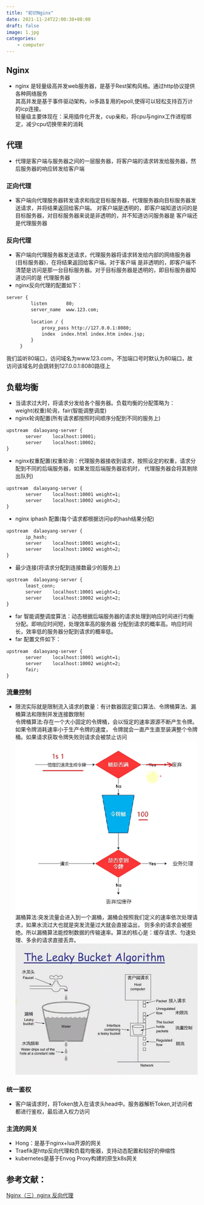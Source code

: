 ```yaml
---
title: "初识Nginx"
date: 2021-11-24T22:00:38+08:00
draft: false
image: 1.jpg
categories:
    - computer
---
```


## Nginx
* nginx 是轻量级高并发web服务器，是基于Rest架构风格。通过http协议提供各种网络服务  
其高并发是基于事件驱动架构，io多路复用的epoll,使得可以轻松支持百万计的icp连接。  
轻量级主要体现在：采用插件化开发，cup亲和，将cpu与nginx工作进程绑定，减少cpu切换带来的消耗
## 代理
* 代理是客户端与服务器之间的一层服务器，将客户端的请求转发给服务器，然后服务器的响应转发给客户端
### 正向代理
* 客户端向代理服务器转发请求和指定目标服务器，代理服务器向目标服务器发送请求，并将结果返回给客户端。
对客户端是透明的，即客户端知道访问的是目标服务器，对目标服务器来说是非透明的，并不知道访问服务器是
客户端还是代理服务器
### 反向代理
* 客户端向代理服务器发送请求，代理服务器将请求转发给内部的网络服务器(目标服务器)，在将结果返回给客户端。对于客户端
是非透明的，即客户端不清楚是访问是那一台目标服务器。对于目标服务器是透明的，即目标服务器知道访问的是
代理服务器
* nginx反向代理的配置如下：
```
server {
         listen       80;
         server_name  www.123.com;
 
         location / {
             proxy_pass http://127.0.0.1:8080;
             index  index.html index.htm index.jsp;
         }
     }
```  
我们监听80端口，访问域名为www.123.com，不加端口号时默认为80端口，故访问该域名时会跳转到127.0.0.1:8080路径上
## 负载均衡
* 当请求过大时，将请求分发给各个服务器。负载均衡的分配策略为：weight(权重)轮询，fair(智能调整调度)    
* nginx轮询配置(所有请求都按照时间顺序分配到不同的服务上)
```
upstream  dalaoyang-server {
       server    localhost:10001;
       server    localhost:10002;
}  
```
* nginx权重配置(权重轮询：代理服务器接收到请求，按照设定的权重，请求分配到不同的后端服务器，如果发现后端服务器宕机时，
代理服务器会将其剔除出队列)
```
upstream  dalaoyang-server {
       server    localhost:10001 weight=1;
       server    localhost:10002 weight=2;
}
```
* nginx iphash 配置(每个请求都根据访问ip的hash结果分配)
```
upstream  dalaoyang-server {
       ip_hash; 
       server    localhost:10001 weight=1;
       server    localhost:10002 weight=2;
}
```
* 最少连接(将请求分配到连接数最少的服务上)
```
upstream  dalaoyang-server {
       least_conn;
       server    localhost:10001 weight=1;
       server    localhost:10002 weight=2;
}
```
* far 智能调整调度算法：动态根据后端服务器的请求处理到响应时间进行均衡分配。即响应时间短，处理效率高的服务器
分配到请求的概率高。响应时间长，效率低的服务器分配到请求的概率低。
* far 配置文件如下：
```
upstream  dalaoyang-server {
       server    localhost:10001 weight=1;
       server    localhost:10002 weight=2;
       fair;  
}
```

### 流量控制
* 限流实际就是限制流入请求的数量：有计数器固定窗口算法、令牌桶算法、漏桶算法和限制并发连接数限制  
令牌桶算法:存在一个大小固定的令牌桶，会以恒定的速率源源不断产生令牌。如果令牌消耗速率小于生产令牌的速度，
令牌就会一直产生直至装满整个令牌桶。如果请求获取令牌失败则请求会被禁止访问  
![](2.png)
漏桶算法:突发流量会进入到一个漏桶，漏桶会按照我们定义的速率依次处理请求，如果水流过大也就是突发流量过大就会直接溢出，
则多余的请求会被拒绝。所以漏桶算法能控制数据的传输速率。算法的核心是：缓存请求、匀速处理、多余的请求直接丢弃。  
![](4.png)
### 统一鉴权
* 客户端请求时，将Token放入在请求头head中。服务器解析Token,对访问者都进行鉴权，最后进入权力访问
### 主流的网关
* Hong：是基于nginx+lua开源的网关
* Traefik是http反向代理和负载均衡器，支持动态配置和较好的伸缩性
* kubernetes是基于Envog Proxy构建的原生k8s网关



## 参考文献：
[Nginx（三）nginx 反向代理 ](https://www.cnblogs.com/ysocean/p/9392908.html)
